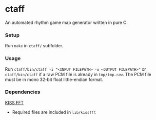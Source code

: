 # ctaff
An automated rhythm game map generator written in pure C.

### Setup
Run `make` in `ctaff/` subfolder.

### Usage
Run `ctaff/bin/ctaff -i "<INPUT FILEPATH> -o <OUTPUT FILEPATH>"` or `ctaff/bin/ctaff` if a raw PCM file is already in `tmp/tmp.raw`. The PCM file must be in mono 32-bit float little-endian format.

### Dependencies
[KISS FFT](https://github.com/mborgerding/kissfft)
- Required files are included in `lib/kissfft`